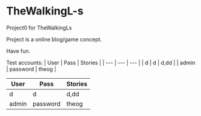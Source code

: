 # TheWalkingL-s
Project0 for TheWalkingLs

Project is a online blog/game concept.

Have fun.

Test accounts: 
| User  | Pass | Stories |
| --- | --- | --- |
| d  | d  | d,dd |
| admin  | password | theog |


|User|Pass|Stories|
| --- | --- | --- |
|d    |d    |d,dd |
|admin|password| theog |
